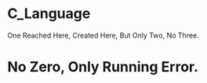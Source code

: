 # C_Language
One Reached Here, Created Here, But Only Two, No Three. 

# No Zero, Only Running Error.

